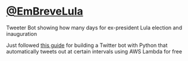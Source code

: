 # [@EmBreveLula](https://twitter.com/EmBreveLula)
Tweeter Bot showing how many days for ex-president Lula election and inauguration

Just followed [this guide](https://jacobysuh.com/blog/2019/twitter-bot-aws-lambda/) for building a Twitter bot with Python that automatically tweets out at certain intervals using AWS Lambda for free
